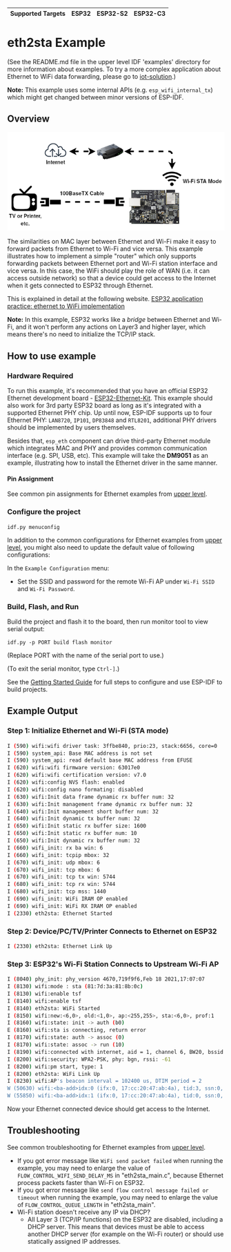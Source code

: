
| Supported Targets | ESP32 | ESP32-S2 | ESP32-C3 |
| ----------------- | ----- | -------- | -------- |

# eth2sta Example
(See the README.md file in the upper level IDF 'examples' directory for more information about examples. To try a more complex application about Ethernet to WiFi data forwarding, please go to [iot-solution](https://github.com/espressif/esp-iot-solution/tree/release/v1.1/examples/eth2wifi).)

**Note:** This example uses some internal APIs (e.g. `esp_wifi_internal_tx`) which might get changed between minor versions of ESP-IDF.

## Overview
![eth2sta](eth2sta.png)

The similarities on MAC layer between Ethernet and Wi-Fi make it easy to forward packets from Ethernet to Wi-Fi and vice versa. This example illustrates how to implement a simple "router" which only supports forwarding packets between Ethernet port and Wi-Fi station interface and vice versa. In this case, the WiFi should play the role of WAN (i.e. it can access outside network) so that a device could get access to the Internet when it gets connected to ESP32 through Ethernet.

This is explained in detail at the following website.
[ESP32 application practice: ethernet to WiFi implementation](https://blog.actorsfit.com/a?ID=00600-f2eba9d2-7973-4a57-8fd2-ae8dd0e7a066)

**Note:** In this example, ESP32 works like a *bridge* between Ethernet and Wi-Fi, and it won't perform any actions on Layer3 and higher layer, which means there's no need to initialize the TCP/IP stack.

## How to use example

### Hardware Required

To run this example, it's recommended that you have an official ESP32 Ethernet development board - [ESP32-Ethernet-Kit](https://docs.espressif.com/projects/esp-idf/en/latest/hw-reference/get-started-ethernet-kit.html). This example should also work for 3rd party ESP32 board as long as it's integrated with a supported Ethernet PHY chip. Up until now, ESP-IDF supports up to four Ethernet PHY: `LAN8720`, `IP101`, `DP83848` and `RTL8201`, additional PHY drivers should be implemented by users themselves.

Besides that, `esp_eth` component can drive third-party Ethernet module which integrates MAC and PHY and provides common communication interface (e.g. SPI, USB, etc). This example will take the **DM9051** as an example, illustrating how to install the Ethernet driver in the same manner.

#### Pin Assignment

See common pin assignments for Ethernet examples from [upper level](https://github.com/espressif/esp-idf/tree/release/v4.4/examples/README.md#common-pin-assignments).

### Configure the project

```
idf.py menuconfig
```

In addition to the common configurations for Ethernet examples from [upper level](https://github.com/espressif/esp-idf/tree/release/v4.4/examples/README.md#common-pin-assignments), you might also need to update the default value of following configurations:

In the `Example Configuration` menu:
* Set the SSID and password for the remote Wi-Fi AP under `Wi-Fi SSID` and `Wi-Fi Password`.

### Build, Flash, and Run

Build the project and flash it to the board, then run monitor tool to view serial output:

```
idf.py -p PORT build flash monitor
```

(Replace PORT with the name of the serial port to use.)

(To exit the serial monitor, type ``Ctrl-]``.)

See the [Getting Started Guide](https://docs.espressif.com/projects/esp-idf/en/latest/get-started/index.html) for full steps to configure and use ESP-IDF to build projects.

## Example Output

### Step 1: Initialize Ethernet and Wi-Fi (STA mode)

```bash
I (590) wifi:wifi driver task: 3ffbe840, prio:23, stack:6656, core=0
I (590) system_api: Base MAC address is not set
I (590) system_api: read default base MAC address from EFUSE
I (620) wifi:wifi firmware version: 63017e0
I (620) wifi:wifi certification version: v7.0
I (620) wifi:config NVS flash: enabled
I (620) wifi:config nano formating: disabled
I (630) wifi:Init data frame dynamic rx buffer num: 32
I (630) wifi:Init management frame dynamic rx buffer num: 32
I (640) wifi:Init management short buffer num: 32
I (640) wifi:Init dynamic tx buffer num: 32
I (650) wifi:Init static rx buffer size: 1600
I (650) wifi:Init static rx buffer num: 10
I (650) wifi:Init dynamic rx buffer num: 32
I (660) wifi_init: rx ba win: 6
I (660) wifi_init: tcpip mbox: 32
I (670) wifi_init: udp mbox: 6
I (670) wifi_init: tcp mbox: 6
I (670) wifi_init: tcp tx win: 5744
I (680) wifi_init: tcp rx win: 5744
I (680) wifi_init: tcp mss: 1440
I (690) wifi_init: WiFi IRAM OP enabled
I (690) wifi_init: WiFi RX IRAM OP enabled
I (2330) eth2sta: Ethernet Started
```

### Step 2: Device/PC/TV/Printer Connects to Ethernet on ESP32

```bash
I (2330) eth2sta: Ethernet Link Up
```

### Step 3: ESP32's Wi-Fi Station Connects to Upstream Wi-Fi AP

```bash
I (8040) phy_init: phy_version 4670,719f9f6,Feb 18 2021,17:07:07
I (8130) wifi:mode : sta (81:7d:3a:81:8b:0c)
I (8130) wifi:enable tsf
I (8140) wifi:enable tsf
I (8140) eth2sta: WiFi Started
I (8150) wifi:new:<6,0>, old:<1,0>, ap:<255,255>, sta:<6,0>, prof:1
I (8160) wifi:state: init -> auth (b0)
E (8160) wifi:sta is connecting, return error
I (8170) wifi:state: auth -> assoc (0)
I (8170) wifi:state: assoc -> run (10)
I (8190) wifi:connected with internet, aid = 1, channel 6, BW20, bssid = 17:cc:20:47:ab:4a
I (8200) wifi:security: WPA2-PSK, phy: bgn, rssi: -61
I (8200) wifi:pm start, type: 1
I (8200) eth2sta: WiFi Link Up
I (8230) wifi:AP's beacon interval = 102400 us, DTIM period = 2
W (50630) wifi:<ba-add>idx:0 (ifx:0, 17:cc:20:47:ab:4a), tid:3, ssn:0, winSize:64
W (55850) wifi:<ba-add>idx:1 (ifx:0, 17:cc:20:47:ab:4a), tid:0, ssn:0, winSize:64
```

Now your Ethernet connected device should get access to the Internet.

## Troubleshooting

See common troubleshooting for Ethernet examples from [upper level](https://github.com/espressif/esp-idf/tree/release/v4.4/examples/README.md#common-troubleshooting).

* If you got error message like `WiFi send packet failed` when running the example, you may need to enlarge the value of `FLOW_CONTROL_WIFI_SEND_DELAY_MS` in "eth2sta_main.c", because Ethernet process packets faster than Wi-Fi on ESP32.
* If you got error message like `send flow control message failed or timeout` when running the example, you may need to enlarge the value of `FLOW_CONTROL_QUEUE_LENGTH` in "eth2sta_main".
* Wi-Fi station doesn't receive any IP via DHCP?
    * All Layer 3 (TCP/IP functions) on the ESP32 are disabled, including a DHCP server. This means that devices must be able to access another DHCP server (for example on the Wi-Fi router) or should use statically assigned IP addresses.

